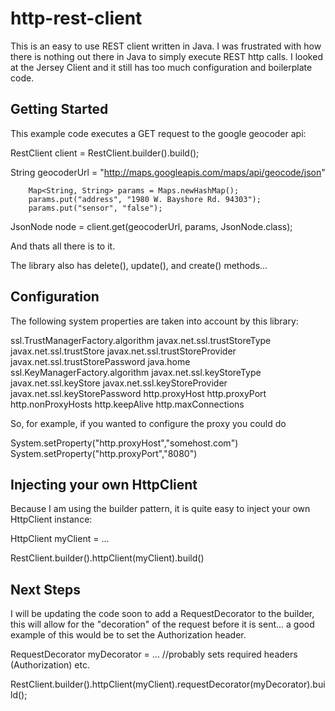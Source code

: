 http-rest-client
======================

This is an easy to use REST client written in Java. 
I was frustrated with how there is nothing out there in Java to simply execute REST http calls.
I looked at the Jersey Client and it still has too much configuration and boilerplate code.


Getting Started
-------------------------

This example code executes a GET request to the google geocoder api:

  RestClient client = RestClient.builder().build();
 
  String geocoderUrl = "http://maps.googleapis.com/maps/api/geocode/json"

		Map<String, String> params = Maps.newHashMap();
		params.put("address", "1980 W. Bayshore Rd. 94303");
		params.put("sensor", "false");

  JsonNode node = client.get(geocoderUrl, params, JsonNode.class);
  
And thats all there is to it.

The library also has delete(), update(), and create() methods...


Configuration
-------------------------

The following system properties are taken into account by this library:

ssl.TrustManagerFactory.algorithm
javax.net.ssl.trustStoreType
javax.net.ssl.trustStore
javax.net.ssl.trustStoreProvider
javax.net.ssl.trustStorePassword
java.home
ssl.KeyManagerFactory.algorithm
javax.net.ssl.keyStoreType
javax.net.ssl.keyStore
javax.net.ssl.keyStoreProvider
javax.net.ssl.keyStorePassword
http.proxyHost
http.proxyPort
http.nonProxyHosts
http.keepAlive
http.maxConnections

So, for example, if you wanted to configure the proxy you could do

System.setProperty("http.proxyHost","somehost.com")
System.setProperty("http.proxyPort","8080")


Injecting your own HttpClient
------------------------------

Because I am using the builder pattern, it is quite easy to inject your own HttpClient instance:

HttpClient myClient = ...

RestClient.builder().httpClient(myClient).build()


Next Steps
------------------------------

I will be updating the code soon to add a RequestDecorator to the builder, this will allow for the "decoration" of the request before it is sent... a good example of this would be to set the Authorization header.

RequestDecorator myDecorator = ... //probably sets required headers (Authorization) etc.

RestClient.builder().httpClient(myClient).requestDecorator(myDecorator).build();



